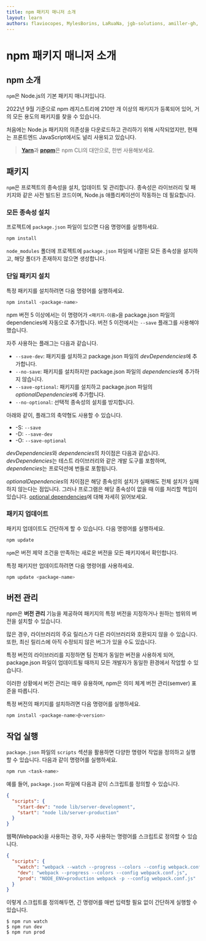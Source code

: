 ```yaml
---
title: npm 패키지 매니저 소개
layout: learn
authors: flaviocopes, MylesBorins, LaRuaNa, jgb-solutions, amiller-gh, ahmadawais
---
```


# npm 패키지 매니저 소개

## npm 소개

`npm`은 Node.js의 기본 패키지 매니저입니다.

2022년 9월 기준으로 npm 레지스트리에 210만 개 이상의 패키지가 등록되어 있어, 거의 모든 용도의 패키지를 찾을 수 있습니다.

처음에는 Node.js 패키지의 의존성을 다운로드하고 관리하기 위해 시작되었지만, 현재는 프론트엔드 JavaScript에서도 널리 사용되고 있습니다.

> [**Yarn**](https://yarnpkg.com/en/)과 [**pnpm**](https://pnpm.io)은 npm CLI의 대안으로, 한번 사용해보세요.

## 패키지

`npm`은 프로젝트의 종속성을 설치, 업데이트 및 관리합니다. 종속성은 라이브러리 및 패키지와 같은 사전 빌드된 코드이며, Node.js 애플리케이션이 작동하는 데 필요합니다.

### 모든 종속성 설치

프로젝트에 `package.json` 파일이 있으면 다음 명령어를 실행하세요.

```bash
npm install
```

`node_modules` 폴더에 프로젝트에 `package.json` 파일에 나열된 모든 종속성을 설치하고, 해당 폴더가 존재하지 않으면 생성합니다.

### 단일 패키지 설치

특정 패키지를 설치하려면 다음 명령어를 실행하세요.

```bash
npm install <package-name>
```

npm 버전 5 이상에서는 이 명령어가 `<패키지-이름>`을 package.json 파일의 dependencies에 자동으로 추가합니다. 버전 5 이전에서는 `--save` 플래그를 사용해야 했습니다.

자주 사용하는 플래그는 다음과 같습니다.

- `--save-dev`: 패키지를 설치하고 package.json 파일의 *devDependencies*에 추가합니다.
- `--no-save`: 패키지를 설치하지만 package.json 파일의 *dependencies*에 추가하지 않습니다.
- `--save-optional`: 패키지를 설치하고 package.json 파일의 *optionalDependencies*에 추가합니다.
- `--no-optional`: 선택적 종속성의 설치를 방지합니다.

아래와 같이, 플래그의 축약형도 사용할 수 있습니다.

- \-S: `--save`
- \-D: `--save-dev`
- \-O: `--save-optional`

*devDependencies*와 *dependencies*의 차이점은 다음과 같습니다. *devDependencies*는 테스트 라이브러리와 같은 개발 도구를 포함하며, *dependencies*는 프로덕션에 번들로 포함됩니다.

*optionalDependencies*의 차이점은 해당 종속성의 설치가 실패해도 전체 설치가 실패하지 않는다는 점입니다. 그러나 프로그램은 해당 종속성이 없을 때 이를 처리할 책임이 있습니다. [optional dependencies](https://docs.npmjs.com/cli/v7/configuring-npm/package-json#optionaldependencies)에 대해 자세히 읽어보세요.

### 패키지 업데이트

패키지 업데이트도 간단하게 할 수 있습니다. 다음 명령어를 실행하세요.

```bash
npm update
```

`npm`은 버전 제약 조건을 만족하는 새로운 버전을 모든 패키지에서 확인합니다.

특정 패키지만 업데이트하려면 다음 명령어를 사용하세요.

```bash
npm update <package-name>
```

## 버전 관리

npm은 **버전 관리** 기능을 제공하여 패키지의 특정 버전을 지정하거나 원하는 범위의 버전을 설치할 수 있습니다.

많은 경우, 라이브러리의 주요 릴리스가 다른 라이브러리와 호환되지 않을 수 있습니다. 또한, 최신 릴리스에 아직 수정되지 않은 버그가 있을 수도 있습니다.

특정 버전의 라이브러리를 지정하면 팀 전체가 동일한 버전을 사용하게 되어, package.json 파일이 업데이트될 때까지 모든 개발자가 동일한 환경에서 작업할 수 있습니다.

이러한 상황에서 버전 관리는 매우 유용하며, npm은 의미 체계 버전 관리(semver) 표준을 따릅니다.

특정 버전의 패키지를 설치하려면 다음 명령어를 실행하세요.

```bash
npm install <package-name>@<version>
```

## 작업 실행

`package.json` 파일의 `scripts` 섹션을 활용하면 다양한 명령어 작업을 정의하고 실행할 수 있습니다. 다음과 같이 명령어를 실행하세요.

```bash
npm run <task-name>
```

예를 들어, `package.json` 파일에 다음과 같이 스크립트를 정의할 수 있습니다.

```json
{
  "scripts": {
    "start-dev": "node lib/server-development",
    "start": "node lib/server-production"
  }
}
```

웹팩(Webpack)을 사용하는 경우, 자주 사용하는 명령어를 스크립트로 정의할 수 있습니다.

```json
{
  "scripts": {
    "watch": "webpack --watch --progress --colors --config webpack.conf.js",
    "dev": "webpack --progress --colors --config webpack.conf.js",
    "prod": "NODE_ENV=production webpack -p --config webpack.conf.js"
  }
}
```

이렇게 스크립트를 정의해두면, 긴 명령어를 매번 입력할 필요 없이 간단하게 실행할 수 있습니다.

```console
$ npm run watch
$ npm run dev
$ npm run prod
```